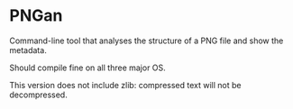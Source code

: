 # PNGan

Command-line tool that analyses the structure of a PNG file and show the metadata.

Should compile fine on all three major OS.

This version does not include zlib: compressed text will not be decompressed.
